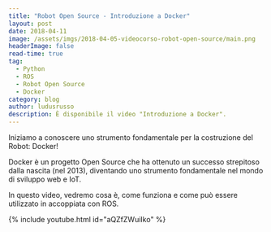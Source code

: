 ```yaml
---
title: "Robot Open Source - Introduzione a Docker"
layout: post
date: 2018-04-11
image: /assets/imgs/2018-04-05-videocorso-robot-open-source/main.png
headerImage: false
read-time: true
tag:
  - Python
  - ROS
  - Robot Open Source
  - Docker
category: blog
author: ludusrusso
description: È disponibile il video "Introduzione a Docker".
---
```


Iniziamo a conoscere uno strumento fondamentale per la costruzione del Robot: Docker!

Docker è un progetto Open Source che ha ottenuto un successo strepitoso dalla nascita (nel 2013), diventando uno strumento fondamentale nel mondo di sviluppo web e IoT. 

In questo video, vedremo cosa è, come funziona e come può essere utilizzato in accoppiata con ROS.


{% include youtube.html id="aQZfZWuiIko" %}

